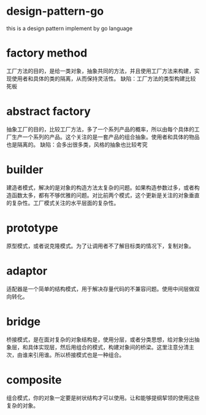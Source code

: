 # design-pattern-go
this is a design pattern implement by go language

# factory method
工厂方法的目的，是给一类对象，抽象共同的方法，并且使用工厂方法来构建，实现使用者和具体的类的隔离，从而保持灵活性。
缺陷：工厂方法的类型构建比较死板

# abstract factory
抽象工厂的目的，比较工厂方法，多了一个系列产品的概率，所以由每个具体的工厂生产一个系列的产品。这个关注的是一套产品的组合抽象。使用者和具体的物品也是隔离的。
缺陷：会多出很多类，风格的抽象也比较考究


# builder
建造者模式，解决的是对象的构造方法太复杂的问题。如果构造参数过多，或者构造函数太多，都有不够优雅的问题。对比前两个模式，这个更新是关注的对象垂直的复杂性。工厂模式关注的水平层面的复杂性。


# prototype
原型模式，或者说克隆模式。为了让调用者不了解目标类的情况下，复制对象。


# adaptor
适配器是一个简单的结构模式，用于解决存量代码的不兼容问题。使用中间层做双向转化。

# bridge
桥接模式，是在面对复杂的对象结构是，使用分层，或者分类思想，给对象分出抽象层，和具体实现层，然后用组合的模式，构建对象间的桥梁。这里注意分清主次，由谁来引用谁。所以桥接模式也是一种组合。

# composite
组合模式，你的对象一定要是树状结构才可以使用。让和能够提纲挈领的使用这些复杂的对象。